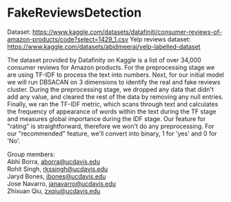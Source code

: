 # FakeReviewsDetection
Dataset: https://www.kaggle.com/datasets/datafiniti/consumer-reviews-of-amazon-products/code?select=1429_1.csv
Yelp reviews dataset: https://www.kaggle.com/datasets/abidmeeraj/yelp-labelled-dataset

The dataset provided by Datafinity on Kaggle is a list of over 34,000 consumer reviews for Amazon products.
For the preprocessing stage we are using TF-IDF to process the text into numbers. Next, for our initial model we will run DBSACAN on 3 dimensions to identify the real and fake reviews cluster.
During the preprocessing stage, we dropped any data that didn't add any value, and cleared the rest of the data by removing any null entries.
Finally, we ran the TF-IDF metric, which scans through text and calculates the frequency of appearance of words within the text during the TF stage and measures global importance during the IDF stage. 
Our feature for "rating" is straightforward, therefore we won't do any preprocessing. For our "recommended" feature, we'll convert into binary, 1 for 'yes' and 0 for 'No'.

Group members:                                                                                                                                                    
Abhi Borra,	aborra@ucdavis.edu                                                                                                            
Rohit Singh,	rkssingh@ucdavis.edu                                                                                                              
Jaryd Bones,	jbones@ucdavis.edu                                                                                                                        
Jose Navarro,	janavarro@ucdavis.edu                                                                                                             
Zhixuan Qiu,	zxqiu@ucdavis.edu
